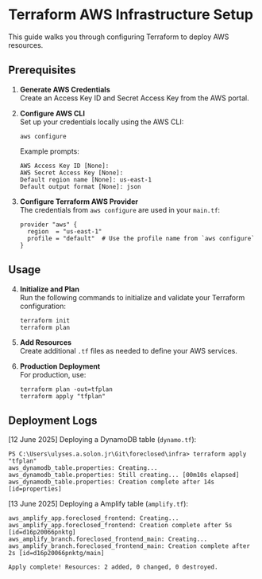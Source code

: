 # Terraform AWS Infrastructure Setup

This guide walks you through configuring Terraform to deploy AWS resources.

## Prerequisites

1. **Generate AWS Credentials**  
   Create an Access Key ID and Secret Access Key from the AWS portal.

2. **Configure AWS CLI**  
   Set up your credentials locally using the AWS CLI:

   ```
   aws configure
   ```

   Example prompts:
   ```
   AWS Access Key ID [None]:
   AWS Secret Access Key [None]:
   Default region name [None]: us-east-1
   Default output format [None]: json
   ```

3. **Configure Terraform AWS Provider**  
   The credentials from `aws configure` are used in your `main.tf`:

   ```
   provider "aws" {
     region  = "us-east-1"
     profile = "default"  # Use the profile name from `aws configure`
   }
   ```

## Usage

4. **Initialize and Plan**  
   Run the following commands to initialize and validate your Terraform configuration:

   ```
   terraform init
   terraform plan
   ```

5. **Add Resources**  
   Create additional `.tf` files as needed to define your AWS services.

6. **Production Deployment**  
   For production, use:

   ```
   terraform plan -out=tfplan
   terraform apply "tfplan"
   ```

## Deployment Logs

[12 June 2025] Deploying a DynamoDB table (`dynamo.tf`):

```
PS C:\Users\ulyses.a.solon.jr\Git\foreclosed\infra> terraform apply "tfplan"
aws_dynamodb_table.properties: Creating...
aws_dynamodb_table.properties: Still creating... [00m10s elapsed]
aws_dynamodb_table.properties: Creation complete after 14s [id=properties]
```

[13 June 2025] Deploying a Amplify table (`amplify.tf`):

```
aws_amplify_app.foreclosed_frontend: Creating...
aws_amplify_app.foreclosed_frontend: Creation complete after 5s [id=d16p20066pnktg]
aws_amplify_branch.foreclosed_frontend_main: Creating...
aws_amplify_branch.foreclosed_frontend_main: Creation complete after 2s [id=d16p20066pnktg/main]

Apply complete! Resources: 2 added, 0 changed, 0 destroyed.
```